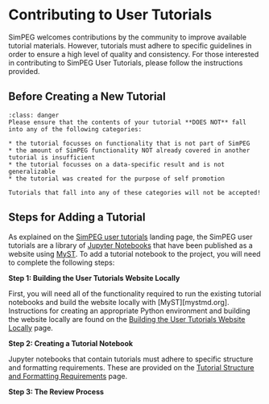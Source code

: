 Contributing to User Tutorials
==============================

SimPEG welcomes contributions by the community to improve available tutorial materials.
However, tutorials must adhere to specific guidelines in order to ensure a high level of quality and consistency.
For those interested in contributing to SimPEG User Tutorials, please follow the instructions provided.


Before Creating a New Tutorial
------------------------------

```{admonition} WARNING!
:class: danger
Please ensure that the contents of your tutorial **DOES NOT** fall into any of the following categories:

* the tutorial focusses on functionality that is not part of SimPEG
* the amount of SimPEG functionality NOT already covered in another tutorial is insufficient
* the tutorial focusses on a data-specific result and is not generalizable
* the tutorial was created for the purpose of self promotion

Tutorials that fall into any of these categories will not be accepted!
```

Steps for Adding a Tutorial
---------------------------

As explained on the [SimPEG user tutorials](../index.md) landing page, the SimPEG user tutorials are a library of [Jupyter Notebooks](https://jupyter.org/) that have been published as a website using [MyST](https://mystmd.org/). To add a tutorial notebook to the project, you will need to complete the following steps:

**Step 1: Building the User Tutorials Website Locally**

First, you will need all of the functionality required to run the existing tutorial notebooks and build the website locally with [MyST][mystmd.org].
Instructions for creating an appropriate Python environment and building the website locally are found on the [Building the User Tutorials Website Locally](contributing/build_website.md) page.

**Step 2: Creating a Tutorial Notebook**

Jupyter notebooks that contain tutorials must adhere to specific structure and formatting requirements.
These are provided on the [Tutorial Structure and Formatting Requirements](contributing/formatting.md) page.

**Step 3: The Review Process**

